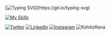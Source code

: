 [![Typing SVG](https://readme-typing-svg.demolab.com/?lines=Hi👋+I'm+Kshitiz;)](https://git.io/typing-svg)

[![My Skills](https://skillicons.dev/icons?i=html,css,javascript,java,python,git,linux,bootstrap,django&perline=4)](https://skillicons.dev)

[![Twitter](https://img.shields.io/badge/Twitter-%231DA1F2.svg?logo=Twitter&logoColor=white)](https://twitter.com/Kshitiztwt)  [![LinkedIn](https://img.shields.io/badge/LinkedIn-%230077B5.svg?logo=linkedin&logoColor=white)](https://www.linkedin.com/in/kshitiz-rana-264457226/)
[![Instagram](https://img.shields.io/badge/Instagram-%23E4405F.svg?logo=Instagram&logoColor=white)](https://www.instagram.com/_kshitiz_rana_/?igsh=MWNsajJpNDcwbmxsOA%3D%3D) <img src="https://komarev.com/ghpvc/?username=KshitizRana&label=Profile%20views&color=0e75b6&style=flat" alt="KshitizRana" />
